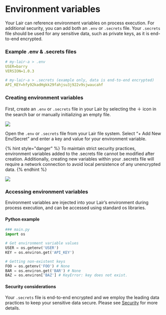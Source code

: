 # Environment variables

Your Lair can reference environment variables on process execution. For additional security, you can add both an `.env` or `.secrets` file. Your `.secrets` file should be used for any sensitive data, such as private keys, as it is end-to-end encrypted.

### Example .env & .secrets files

```yaml
# my-lair-a > .env
USER=barry
VERSION=1.0.3

# my-lair-a > .secrets (example only, data is end-to-end encrypted)
API_KEY=hfy92kadHgkk29fahjsu3j922v9sjwaucahf
```

### Creating environment variables

First, create an `.env` or `.secrets` file in your Lair by selecting the ＋ icon in the search bar or manually initializing an empty file.

![](https://codahosted.io/docs/2kDMDaZ6QP/blobs/bl-Iqkx-tphjD/3d584a55f32dbc8c4e8cf462e3eb9867bbcaf47440586f29d25f94abb1d90be28f4433566d59fc5bfeef80fb761d4e93785f99ec6a64bd561d70e8c2785ae52f342dcf4729de3a496500f8f7ee8d21e20f6ee3321ca9844abc41275391641b8d1fff3ebe)

Open the `.env` or `.secrets` file from your Lair file system. Select “+ Add New Env/Secret” and enter a key and value for your environment variable.

{% hint style="danger" %}
To maintain strict security practices, environment variables added to the .secrets file cannot be modified after creation. Additionally, creating new variables within your .secrets file will require a network connection to avoid local persistence of any unencrypted data.
{% endhint %}

![](https://codahosted.io/docs/2kDMDaZ6QP/blobs/bl-y6VBct0x43/8df62ca809cc4d4d26a8a856c73b01cd85ea91a043dc7ac093aa6a8ba6e44ff43383a44b2f93ee58a6f0044e34a2bd5453accaa946ddacf696adfc35fb7a828f2201f863a71b42fd5d87f6701749822cdd4b30c762c01f7cab5686667c4e61356263d8fa)

### Accessing environment variables

Environment variables are injected into your Lair’s environment during process execution, and can be accessed using standard os libraries.

#### **Python example**

```python
### main.py
import os

# Get environment variable values
USER = os.getenv('USER')
KEY = os.environ.get('API_KEY')

# Getting non-existent keys
FOO = os.getenv('FOO') # None
BAR = os.environ.get('BAR') # None
BAZ = os.environ['BAZ'] # KeyError: key does not exist.
```

#### Security considerations

Your `.secrets` file is end-to-end encrypted and we employ the leading data practices to keep your sensitive data secure. Please see [Security](../resources/security.md) for more details.
